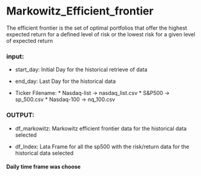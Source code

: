 # Markowitz_Efficient_frontier
The efficient frontier is the set of optimal portfolios that offer the highest expected return for a defined level of risk or the lowest risk for a given level of expected return

### input:
   * start_day: Initial Day for the historical retrieve of data
   
   * end_day: Last Day for the historical data
   
   * Ticker Filename:
           * Nasdaq-list -> nasdaq_list.csv
           * S&P500 -> sp_500.csv
           * Nasdaq-100 -> nq_100.csv
           
           
   
### OUTPUT:
   * df_markowitz: Markowitz efficient frontier data for the historical data selected
   
   * df_Index: Lata Frame for all the sp500 with the risk/return data for the historical data selected


#### Daily time frame was choose
